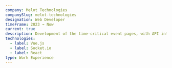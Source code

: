 ```yaml
---
company: Melot Technologies
companySlug: melot-technologies
designation: Web Developer
timeFrame: 2023 → Now
current: true
description: Development of the time-critical event pages, with API integration for leader-board and deployment. User Authentication management and use of Native Device APIs
technologies:
  - label: Vue.js
  - label: Socket.io
  - label: React
type: Work Experience
---
```

